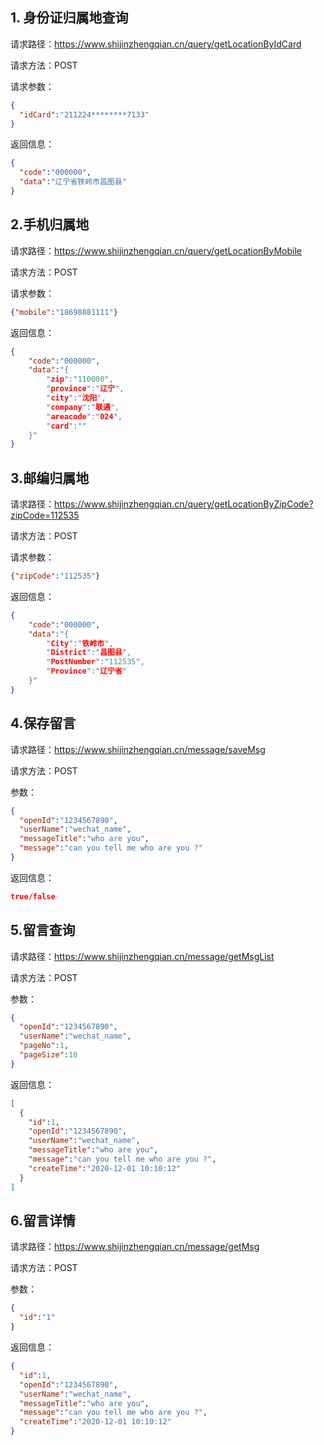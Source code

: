 

## 1. 身份证归属地查询

请求路径：https://www.shijinzhengqian.cn/query/getLocationByIdCard

请求方法：POST

请求参数：
```json
{
  "idCard":"211224********7133"
}
```
返回信息：

```json
{
  "code":"000000",
  "data":"辽宁省铁岭市昌图县"
}
```
## 2.手机归属地

请求路径：https://www.shijinzhengqian.cn/query/getLocationByMobile

请求方法：POST

请求参数：
```json
{"mobile":"18698881111"}
```
返回信息：

```json	
{
    "code":"000000",
    "data":"{
        "zip":"110000",
        "province":"辽宁",
        "city":"沈阳",
        "company":"联通",
        "areacode":"024",
        "card":""
    }"
}
```
## 3.邮编归属地

请求路径：https://www.shijinzhengqian.cn/query/getLocationByZipCode?zipCode=112535

请求方法：POST

请求参数：
```json	
{"zipCode":"112535"}
```
返回信息：
```json	
{
    "code":"000000",
    "data":"{
        "City":"铁岭市",
        "District":"昌图县",
        "PostNumber":"112535",
        "Province":"辽宁省"
    }"
}
```


## 4.保存留言

请求路径：https://www.shijinzhengqian.cn/message/saveMsg

请求方法：POST

参数：

```json
{
  "openId":"1234567890",
  "userName":"wechat_name",
  "messageTitle":"who are you",
  "message":"can you tell me who are you ?"
}
```



返回信息：

```json
true/false
```

## 5.留言查询

请求路径：https://www.shijinzhengqian.cn/message/getMsgList

请求方法：POST

参数：

```json
{
  "openId":"1234567890",
  "userName":"wechat_name",
  "pageNo":1,
  "pageSize":10
}
```



返回信息：

```json
[
  {
    "id":1,
    "openId":"1234567890",
    "userName":"wechat_name",
    "messageTitle":"who are you",
    "message":"can you tell me who are you ?",
    "createTime":"2020-12-01 10:10:12"
  }
]
```

## 6.留言详情

请求路径：https://www.shijinzhengqian.cn/message/getMsg

请求方法：POST

参数：

```json
{
  "id":"1"
}
```



返回信息：

```json
{
  "id":1,
  "openId":"1234567890",
  "userName":"wechat_name",
  "messageTitle":"who are you",
  "message":"can you tell me who are you ?",
  "createTime":"2020-12-01 10:10:12"
}
```

